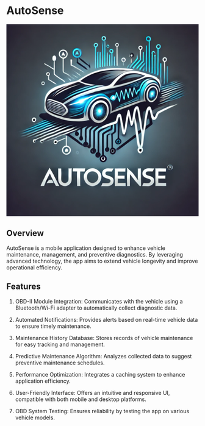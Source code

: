 # AutoSense

![AutoSense Logo](./assets/logo.webp)

## Overview

AutoSense is a mobile application designed to enhance vehicle maintenance, management, and preventive diagnostics. By leveraging advanced technology, the app aims to extend vehicle longevity and improve operational efficiency.

## Features

1. OBD-II Module Integration: Communicates with the vehicle using a Bluetooth/Wi-Fi adapter to automatically collect diagnostic data.

2. Automated Notifications: Provides alerts based on real-time vehicle data to ensure timely maintenance.

3. Maintenance History Database: Stores records of vehicle maintenance for easy tracking and management.

4. Predictive Maintenance Algorithm: Analyzes collected data to suggest preventive maintenance schedules.

5. Performance Optimization: Integrates a caching system to enhance application efficiency.

6. User-Friendly Interface: Offers an intuitive and responsive UI, compatible with both mobile and desktop platforms.

7. OBD System Testing: Ensures reliability by testing the app on various vehicle models.
